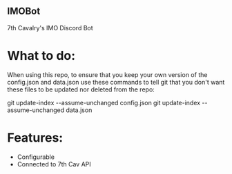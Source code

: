 ## IMOBot
7th Cavalry's IMO Discord Bot

# What to do:
When using this repo, to ensure that you keep your own version of the config.json and data.json
use these commands to tell git that you don't want these files to be updated nor deleted from the repo:

git update-index --assume-unchanged config.json
git update-index --assume-unchanged data.json

# Features:
  * Configurable
  * Connected to 7th Cav API
